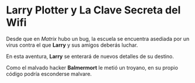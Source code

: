 
# Larry Plotter y La Clave Secreta del Wifi

Desde que en *Matrix* hubo un bug, la escuela se encuentra asediada por un virus
contra el que **Larry** y sus amigos deberás luchar.

En esta aventura, **Larry** se enterará de nuevos detalles de su destino.

Como el malvado hacker **Balmermort** le metió un troyano,
en su propio código podría esconderse malvare.
